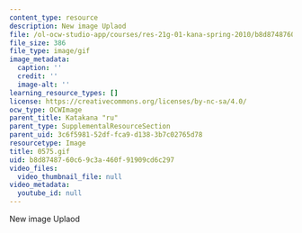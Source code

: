 ```yaml
---
content_type: resource
description: New image Uplaod
file: /ol-ocw-studio-app/courses/res-21g-01-kana-spring-2010/b8d8748760c69c3a460f91909cd6c297_0575.gif
file_size: 386
file_type: image/gif
image_metadata:
  caption: ''
  credit: ''
  image-alt: ''
learning_resource_types: []
license: https://creativecommons.org/licenses/by-nc-sa/4.0/
ocw_type: OCWImage
parent_title: Katakana "ru"
parent_type: SupplementalResourceSection
parent_uid: 3c6f5981-52df-fca9-d138-3b7c02765d78
resourcetype: Image
title: 0575.gif
uid: b8d87487-60c6-9c3a-460f-91909cd6c297
video_files:
  video_thumbnail_file: null
video_metadata:
  youtube_id: null
---
```

New image Uplaod